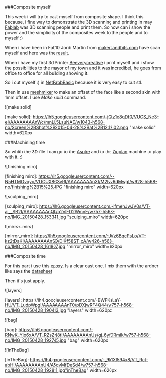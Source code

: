 ###Composite myself

This week i will try to cast myself from composite shape.
I think this because, i fine way to demonstrate the 3D scanning and printing in may [Fablab](www.fablabpenela.com) was 3D scanning people and print them.
So how can i show the power and the simplicity of the composites week to the people and to myself :)

When i have been in Fab10 Jordi Martín from [makersandbits.com](http://makersandbits.com) have scan myself and here was the [result](https://www.dropbox.com/s/u03jpnszskryg6k/Miro%20in%203D.ply?dl=0). 

<script src="https://embed.github.com/view/3d/miroluis/fabacademy_coposites_week12/master/Miro%20in%203D.stl"></script>

When i have my first 3d Printer [Beeverycreative](https://beeverycreative.com/) i print myself and i show the possibilities to the mayor of my town and it was incredibel, he goes from office to office for all building showing it.

So i cut myself :) in [NetFabbBasic](http://www.netfabb.com/downloadcenter.php?basic=1) because it is very easy to cut stl.

Then in use [meshmixer](http://www.meshmixer.com/) to make an offset of the face like a second skin with 1mm offset.
I use *Make solid* command.

![make solid]

[make solid]:  https://lh5.googleusercontent.com/-jQtz1e8qDf0/VUCS_Ne3-eI/AAAAAAAAnWc/mnLL5LsuNAE/w1043-h568-no/Screen%2BShot%2B2015-04-28%2Bat%2B12.12.02.png "make solid" width=620px


###Machining time

So whith the 3D file i can go to the [Aspire](http://www.vectric.com/products/aspire.html) and to the [Ouplan](http://ouplan.pt/) machine to play with it. :)

![finishing miro]

[finishing miro]:  https://lh5.googleusercontent.com/--N5HTMOvqyo/VUCUX8G3vRI/AAAAAAAAnXI/M2lvv6dMwgI/w928-h568-no/finishing%2B15%25.JPG "finishing miro" width=620px

![sculping_miro]

[sculping_miro]:  https://lh6.googleusercontent.com/-ifmehJwJV0s/VT-ai__SB2I/AAAAAAAAnQk/o2vlFD2WmnE/w757-h568-no/IMG_20150428_153341.jpg "sculping_miro" width=620px

![mirror_miro]

[mirror_miro]: https://lh5.googleusercontent.com/-JVz6BqcPsLo/VT-kz2tDaKI/AAAAAAAAnSQ/DiKf58ST_cA/w426-h568-no/IMG_20150428_161807.jpg "mirror_miro" width=620px


###Composite time

For this part i use this [epoxy](https://entropyresins.com/product/super-sap-ccr-clear-casting-epoxy-resin/). Is a clear cast one. 
I mix them with the ardner like says the [datasheet](https://entropyresins.com/wp-content/uploads/2014/03/TDS-CCR-Epoxy.pdf)

Then it's just apply.

![layers]

[layers]: https://lh4.googleusercontent.com/-BWFKaLaY-HU/VT_LudpWpgI/AAAAAAAAnT0/pDXjwRF4Q44/w757-h568-no/IMG_20150428_190413.jpg "layers" width=620px

![bag]

[bag]: https://lh6.googleusercontent.com/-RNwK_Yjo6xA/VT_RZsZN8tI/AAAAAAAAnUs/gj_6yfDRmik/w757-h568-no/IMG_20150428_192745.jpg "bag" width=620px

![inTheBag]

[inTheBag]: https://lh4.googleusercontent.com/-_9k1Xl594x8/VT_Rct-abHI/AAAAAAAAnU4/A5qvMfDeSd4/w757-h568-no/IMG_20150428_192811.jpg"inTheBag" width=620px
